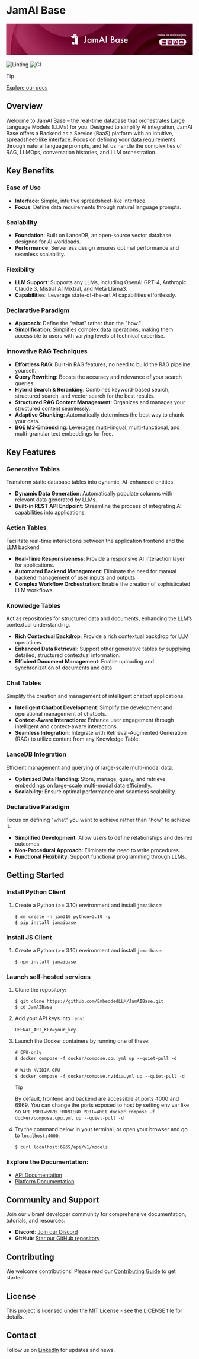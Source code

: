 # JamAI Base

![JamAI Base Cover](JamAI_Base_Cover.png)

<!-- prettier-ignore -->
![Linting](https://github.com/EmbeddedLLM/JamAIBase/actions/workflows/lint.yml/badge.svg)
![CI](https://github.com/EmbeddedLLM/JamAIBase/actions/workflows/ci.yml/badge.svg)

<!-- prettier-ignore -->
> [!TIP]
> [Explore our docs](https://docs.jamaibase.com)

## Overview

Welcome to JamAI Base – the real-time database that orchestrates Large Language Models (LLMs) for you. Designed to simplify AI integration, JamAI Base offers a Backend as a Service (BaaS) platform with an intuitive, spreadsheet-like interface. Focus on defining your data requirements through natural language prompts, and let us handle the complexities of RAG, LLMOps, conversation histories, and LLM orchestration.

## Key Benefits

### Ease of Use

- **Interface**: Simple, intuitive spreadsheet-like interface.
- **Focus**: Define data requirements through natural language prompts.

### Scalability

- **Foundation**: Built on LanceDB, an open-source vector database designed for AI workloads.
- **Performance**: Serverless design ensures optimal performance and seamless scalability.

### Flexibility

- **LLM Support**: Supports any LLMs, including OpenAI GPT-4, Anthropic Claude 3, Mistral AI Mixtral, and Meta Llama3.
- **Capabilities**: Leverage state-of-the-art AI capabilities effortlessly.

### Declarative Paradigm

- **Approach**: Define the "what" rather than the "how."
- **Simplification**: Simplifies complex data operations, making them accessible to users with varying levels of technical expertise.

### Innovative RAG Techniques

- **Effortless RAG**: Built-in RAG features, no need to build the RAG pipeline yourself.
- **Query Rewriting**: Boosts the accuracy and relevance of your search queries.
- **Hybrid Search & Reranking**: Combines keyword-based search, structured search, and vector search for the best results.
- **Structured RAG Content Management**: Organizes and manages your structured content seamlessly.
- **Adaptive Chunking**: Automatically determines the best way to chunk your data.
- **BGE M3-Embedding**: Leverages multi-lingual, multi-functional, and multi-granular text embeddings for free.

## Key Features

### Generative Tables

Transform static database tables into dynamic, AI-enhanced entities.

- **Dynamic Data Generation**: Automatically populate columns with relevant data generated by LLMs.
- **Built-in REST API Endpoint**: Streamline the process of integrating AI capabilities into applications.

### Action Tables

Facilitate real-time interactions between the application frontend and the LLM backend.

- **Real-Time Responsiveness**: Provide a responsive AI interaction layer for applications.
- **Automated Backend Management**: Eliminate the need for manual backend management of user inputs and outputs.
- **Complex Workflow Orchestration**: Enable the creation of sophisticated LLM workflows.

### Knowledge Tables

Act as repositories for structured data and documents, enhancing the LLM’s contextual understanding.

- **Rich Contextual Backdrop**: Provide a rich contextual backdrop for LLM operations.
- **Enhanced Data Retrieval**: Support other generative tables by supplying detailed, structured contextual information.
- **Efficient Document Management**: Enable uploading and synchronization of documents and data.

### Chat Tables

Simplify the creation and management of intelligent chatbot applications.

- **Intelligent Chatbot Development**: Simplify the development and operational management of chatbots.
- **Context-Aware Interactions**: Enhance user engagement through intelligent and context-aware interactions.
- **Seamless Integration**: Integrate with Retrieval-Augmented Generation (RAG) to utilize content from any Knowledge Table.

### LanceDB Integration

Efficient management and querying of large-scale multi-modal data.

- **Optimized Data Handling**: Store, manage, query, and retrieve embeddings on large-scale multi-modal data efficiently.
- **Scalability**: Ensure optimal performance and seamless scalability.

### Declarative Paradigm

Focus on defining "what" you want to achieve rather than "how" to achieve it.

- **Simplified Development**: Allow users to define relationships and desired outcomes.
- **Non-Procedural Approach**: Eliminate the need to write procedures.
- **Functional Flexibility**: Support functional programming through LLMs.

## Getting Started

### Install Python Client

1. Create a Python (>= 3.10) environment and install `jamaibase`:
   ```shell
   $ mm create -n jam310 python=3.10 -y
   $ pip install jamaibase
   ```

### Install JS Client

1. Create a Python (>= 3.10) environment and install `jamaibase`:
   ```shell
   $ npm install jamaibase
   ```

### Launch self-hosted services

1. Clone the repository:

   ```shell
   $ git clone https://github.com/EmbeddedLLM/JamAIBase.git
   $ cd JamAIBase
   ```

2. Add your API keys into `.env`:

   ```
   OPENAI_API_KEY=your_key
   ```

3. Launch the Docker containers by running one of these:

   ```shell
   # CPU-only
   $ docker compose -f docker/compose.cpu.yml up --quiet-pull -d

   # With NVIDIA GPU
   $ docker compose -f docker/compose.nvidia.yml up --quiet-pull -d
   ```

   <!-- prettier-ignore -->
   > [!TIP]
   > By default, frontend and backend are accessible at ports 4000 and 6969.
   > You can change the ports exposed to host by setting env var like so `API_PORT=6970 FRONTEND_PORT=4001 docker compose -f docker/compose.cpu.yml up --quiet-pull -d`

4. Try the command below in your terminal, or open your browser and go to `localhost:4000`.

   ```shell
   $ curl localhost:6969/api/v1/models
   ```

### Explore the Documentation:

- [API Documentation](https://jamaibase.readme.io)
- [Platform Documentation](https://docs.jamaibase.com)

## Community and Support

Join our vibrant developer community for comprehensive documentation, tutorials, and resources:

- **Discord**: [Join our Discord](Discord_Link)
- **GitHub**: [Star our GitHub repository](GitHub_Repository_Link)

## Contributing

We welcome contributions! Please read our [Contributing Guide](Contributing_Guide_Link) to get started.

## License

This project is licensed under the MIT License - see the [LICENSE](LICENSE_Link) file for details.

## Contact

Follow us on [LinkedIn](LinkedIn_Link) for updates and news.
